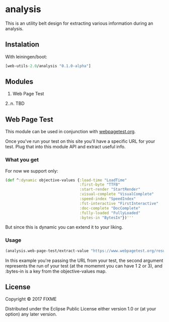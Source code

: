 # analysis

This is an utility belt design for extracting various information during an analysis.

## Instalation
With leiningen/boot:

```clojure
[web-utils-2.0/analysis "0.1.0-alpha"]
```

## Modules
1. Web Page Test

2..n. TBD

## Web Page Test
This module can be used in conjunction with [webpagetest.org](https://www.webpagetest.org).

Once you've run your test on this site you'll have a specific URL for your test.
Plug that into this module API and extract useful info.

### What you get

For now we support only:

```clojure
(def ^:dynamic objective-values {:load-time "LoadTime"
                                 :first-byte "TTFB"
                                 :start-render "StartRender"
                                 :visual-complete "VisualComplete"
                                 :speed-index "SpeedIndex"
                                 :fst-interactive "FirstInteractive"
                                 :doc-complete "DocComplete"
                                 :fully-loaded "FullyLoaded"
                                 :bytes-in "BytesIn"})'''
```

But since this is dynamic you can extend it to your liking.

### Usage

```clojure
(analysis.web-page-test/extract-value "https://www.webpagetest.org/result/**your-hash-number**/" 1 :bytes-in)
```

In this example you're passing the URL from your test, the second argument represents the run of your test (at the momemnt you can have 1 2 or 3), and :bytes-in is a key from the objective-values map.

## License

Copyright © 2017 FIXME

Distributed under the Eclipse Public License either version 1.0 or (at
your option) any later version.
